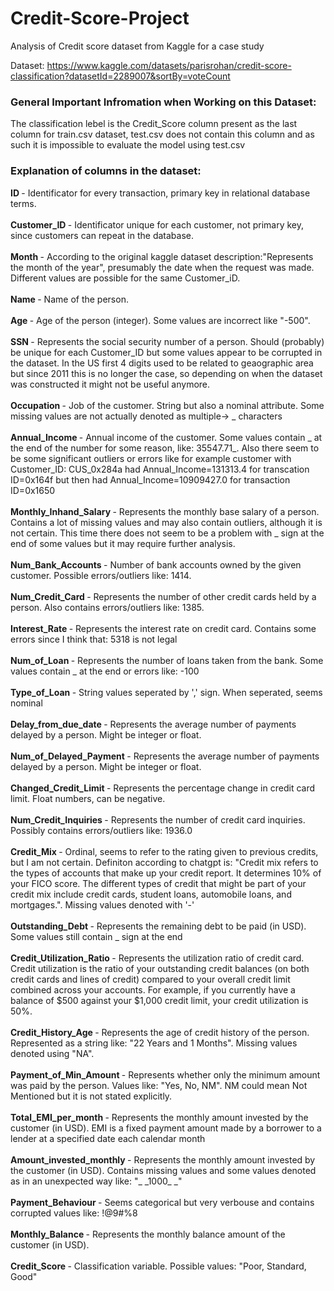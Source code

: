 # Credit-Score-Project
Analysis of Credit score dataset from Kaggle for a case study

Dataset: https://www.kaggle.com/datasets/parisrohan/credit-score-classification?datasetId=2289007&sortBy=voteCount

### General Important Infromation when Working on this Dataset:

The classification lebel is the Credit_Score column present as the last column for train.csv dataset,
test.csv does not contain this column and as such it is impossible to evaluate the model using test.csv

### Explanation of columns in the dataset:

<b> ID </b> - Identificator for every transaction, primary key in relational database terms. <br> <br>
<b> Customer_ID </b> - Identificator unique for each customer, not primary key, since customers can repeat in the database. <br> <br>
<b> Month </b> - According to the original kaggle dataset description:"Represents the month of the year", presumably the date when the request was made. Different values are possible for the same Customer_iD. <br> <br>
<b> Name </b> - Name of the person. <br> <br>
<b> Age </b> - Age of the person (integer). Some values are incorrect like "-500". <br> <br>
<b> SSN </b> - Represents the social security number of a person. Should (probably) be unique for each Customer_ID but some values appear to be corrupted in the dataset. In the US first 4 digits used to be related to geaographic area but since 2011 this is no longer the case, so depending on when the dataset was constructed it might not be useful anymore.<br> <br>
<b> Occupation </b> - Job of the customer. String but also a nominal attribute. Some missing values are not actually denoted as multiple-> _ characters  <br> <br>
<b> Annual_Income </b> - Annual income of the customer. Some values contain _ at the end of the number for some reason, like: 35547.71_. Also there seem to be some significant outliers or errors like for example customer with Customer_ID: CUS_0x284a had Annual_Income=131313.4 for transcation ID=0x164f but then had Annual_Income=10909427.0 for transaction ID=0x1650 <br> <br>
<b> Monthly_Inhand_Salary </b> - Represents the monthly base salary of a person. Contains a lot of missing values and may also contain outliers, although it is not certain. This time there does not seem to be a problem with _ sign at the end of some values but it may require further analysis. <br> <br>
<b> Num_Bank_Accounts </b> - Number of bank accounts owned by the given customer. Possible errors/outliers like: 1414. <br> <br>
<b> Num_Credit_Card </b> - Represents the number of other credit cards held by a person. Also contains errors/outliers like: 1385. <br> <br>
<b> Interest_Rate </b> - Represents the interest rate on credit card. Contains some errors since I think that: 5318 is not legal <br> <br>
<b> Num_of_Loan </b> - Represents the number of loans taken from the bank. Some values contain _ at the end or errors like: -100 <br> <br>
<b> Type_of_Loan </b> - String values seperated by ',' sign. When seperated, seems nominal <br> <br>
<b> Delay_from_due_date </b> - Represents the average number of payments delayed by a person. Might be integer or float. <br> <br>
<b> Num_of_Delayed_Payment </b> - Represents the average number of payments delayed by a person. Might be integer or float. <br> <br>
<b> Changed_Credit_Limit </b> - Represents the percentage change in credit card limit. Float numbers, can be negative. <br> <br>
<b> Num_Credit_Inquiries </b> - Represents the number of credit card inquiries. Possibly contains errors/outliers like: 1936.0 <br> <br>
<b> Credit_Mix </b> - Ordinal, seems to refer to the rating given to previous credits, but I am not certain. Definiton according to chatgpt is: "Credit mix refers to the types of accounts that make up your credit report. It determines 10% of your FICO score. The different types of credit that might be part of your credit mix include credit cards, student loans, automobile loans, and mortgages.". Missing values denoted with '-' <br> <br>
<b> Outstanding_Debt </b> - Represents the remaining debt to be paid (in USD). Some values still contain _ sign at the end <br> <br>
<b> Credit_Utilization_Ratio </b> - Represents the utilization ratio of credit card. Credit utilization is the ratio of your outstanding credit balances (on both credit cards and lines of credit) compared to your overall credit limit combined across your accounts. For example, if you currently have a balance of $500 against your $1,000 credit limit, your credit utilization is 50%. <br> <br>
<b> Credit_History_Age </b> - Represents the age of credit history of the person. Represented as a string like: "22 Years and 1 Months". Missing values denoted using "NA". <br> <br>
<b> Payment_of_Min_Amount </b> - Represents whether only the minimum amount was paid by the person. Values like: "Yes, No, NM". NM could mean Not Mentioned but it is not stated explicitly. <br> <br>
<b> Total_EMI_per_month </b> - Represents the monthly amount invested by the customer (in USD). EMI is a fixed payment amount made by a borrower to a lender at a specified date each calendar month <br> <br>
<b> Amount_invested_monthly </b> - Represents the monthly amount invested by the customer (in USD). Contains missing values and some values denoted as in an unexpected way like: "\_ \_1000\_ \_" <br> <br>
<b> Payment_Behaviour </b> - Seems categorical but very verbouse and contains corrupted values like: !@9#%8 <br> <br>
<b> Monthly_Balance </b> - Represents the monthly balance amount of the customer (in USD). <br> <br>
<b> Credit_Score </b> - Classification variable. Possible values: "Poor, Standard, Good" <br> <br>
